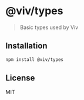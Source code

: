 # @viv/types

> Basic types used by Viv

## Installation

```sh
npm install @viv/types
```

## License

MIT
